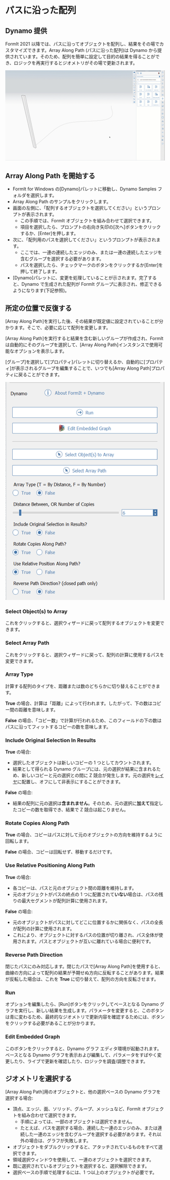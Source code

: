 # パスに沿った配列

## Dynamo 提供

FormIt 2021 以降では、パスに沿ってオブジェクトを配列し、結果をその場でカスタマイズできます。Array Along Path \(パスに沿った配列\)は Dynamo から提供されています。そのため、配列を簡単に設定して目的の結果を得ることができ、ロジックを再実行するとジオメトリがその場で更新されます。

![](../.gitbook/assets/array-along-path.gif)

## Array Along Path を開始する

* FormIt for Windows の[Dynamo]パレットに移動し、Dynamo Samples フォルダを選択します。
* Array Along Path のサンプルをクリックします。
* 画面の左側に、「配列するオブジェクトを選択してください」というプロンプトが表示されます。
   * この手順では、FormIt オブジェクトを組み合わせて選択できます。
   * 項目を選択したら、プロンプトの右向き矢印の[次へ]ボタンをクリックするか、[Enter]を押します。
* 次に、「配列用のパスを選択してください」というプロンプトが表示されます。
   * ここでは、一連の連続したエッジのみ、または一連の連続したエッジを含むグループを選択する必要があります。
   * パスを選択したら、チェックマークのボタンをクリックするか[Enter]を押して終了します。
* [Dynamo]パレットに、変更を処理していることが示されます。完了すると、Dynamo で生成された配列が FormIt グループに表示され、修正できるようになります(下記参照)。

## 所定の位置で反復する

[Array Along Path]を実行した後、その結果が既定値に設定されていることが分かります。そこで、必要に応じて配列を変更します。

[Array Along Path]を実行すると結果を含む新しいグループが作成され、FormIt は自動的にそのグループを選択して、[Array Along Path]インスタンスで使用可能なオプションを表示します。

[グループ]を選択して[プロパティ]パレットに切り替えるか、自動的に[プロパティ]が表示されるグループを編集することで、いつでも[Array Along Path]プロパティに戻ることができます。

![](../.gitbook/assets/array-along-path-options.png)

### Select Object\(s\) to Array <a id="run"></a>

これをクリックすると、選択ウィザードに戻って配列するオブジェクトを変更できます。

### Select Array Path

これをクリックすると、選択ウィザードに戻って、配列の計算に使用するパスを変更できます。

### Array Type <a id="run"></a>

計算する配列のタイプを、距離または数のどちらかに切り替えることができます。

**True** の場合、計算は「距離」によって行われます。したがって、下の数はコピー間の距離を意味します。

**False** の場合、「コピー数」で計算が行われるため、このフィールドの下の数はパスに沿ってフィットするコピーの数を意味します。

### Include Original Selection In Results

**True** の場合:

* 選択したオブジェクトは新しいコピーの 1 つとしてカウントされます。
* 結果として得られる Dynamo グループには、元の選択が結果に含まれるため、新しいコピーと元の選択との間に Z 競合が発生します。元の選択を[レイヤ](layers.md)に配置し、オフにして非表示にすることができます。

**False** の場合:

* 結果の配列に元の選択は**含まれません**。そのため、元の選択に**加えて**指定したコピーの数を取得でき、結果で Z 競合は起こりません。

### Rotate Copies Along Path

**True** の場合、コピーはパスに対して元のオブジェクトの方向を維持するように回転します。

**False** の場合、コピーは回転せず、移動するだけです。

### Use Relative Positioning Along Path

**True** の場合:

* 各コピーは、パスと元のオブジェクト間の距離を維持します。
* 元のオブジェクトがパスの終点の 1 つに配置されて**いない**場合は、パスの残りの最大セグメントが配列計算に使用されます。

**False** の場合:

* 元のオブジェクトがパスに対してどこに位置するかに関係なく、パスの全長が配列の計算に使用されます。
* これにより、オブジェクトに対するパスの位置が切り離され、パス全体が使用されます。パスとオブジェクトが互いに離れている場合に便利です。

### Reverse Path Direction

閉じたパスにのみ対応します。閉じたパスで[Array Along Path]を使用すると、曲線の方向によって配列の結果が予期せぬ方向に反転することがあります。結果が反転した場合は、これを **True** に切り替えて、配列の方向を反転させます。

### Run <a id="run"></a>

オプションを編集したら、[Run]ボタンをクリックしてベースとなる Dynamo グラフを実行し、新しい結果を生成します。パラメータを変更すると、このボタンは青に変わるため、最終的なジオメトリで更新内容を確認するためには、ボタンをクリックする必要があることが分かります。‌

### Edit Embedded Graph <a id="edit-embedded-graph"></a>

このボタンをクリックすると、Dynamo グラフ エディタ環境が起動されます。ベースとなる Dynamo グラフを表示および編集して、パラメータをすばやく変更したり、ライブで更新を確認したり、ロジックを調査/調整できます。



## ジオメトリを選択する

[Array Along Path]用のオブジェクトと、他の選択ベースの Dynamo グラフを選択する場合:

* 頂点、エッジ、面、ソリッド、グループ、メッシュなど、FormIt オブジェクトを組み合わせて選択できます。
   * 手順によっては、一部のオブジェクトは選択できません。
   * たとえば、パスを選択する場合、連続した一連のエッジのみ、または連続した一連のエッジを含むグループを選択する必要があります。それ以外の場合は、グラフが失敗します。
* オブジェクトをダブルクリックすると、アタッチされているものをすべて選択できます。
* 領域選択ウィンドウを使用して、一連のオブジェクトを選択できます。
* 既に選択されているオブジェクトを選択すると、選択解除できます。
* 選択ベースの手順で処理するには、1 つ以上のオブジェクトが必要です。



